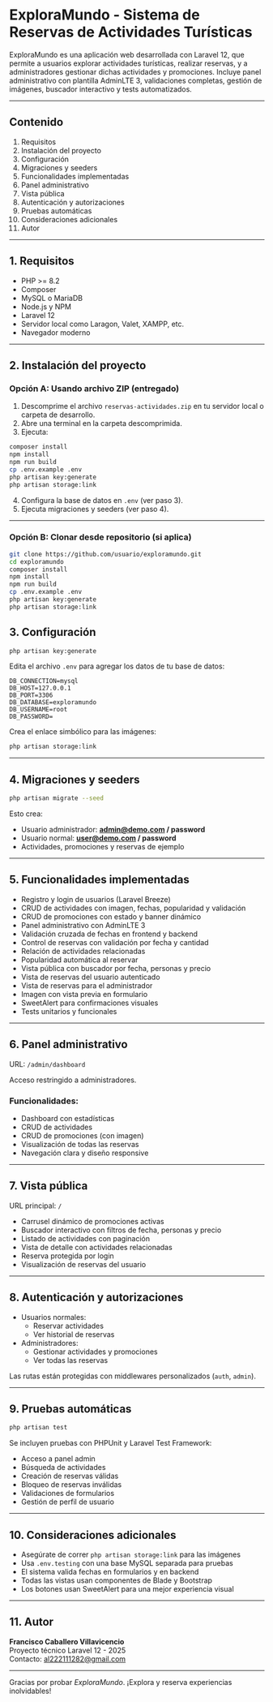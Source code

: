 
# ExploraMundo - Sistema de Reservas de Actividades Turísticas

ExploraMundo es una aplicación web desarrollada con Laravel 12, que permite a usuarios explorar actividades turísticas, realizar reservas, y a administradores gestionar dichas actividades y promociones. Incluye panel administrativo con plantilla AdminLTE 3, validaciones completas, gestión de imágenes, buscador interactivo y tests automatizados.

---

## Contenido

1. Requisitos
2. Instalación del proyecto
3. Configuración
4. Migraciones y seeders
5. Funcionalidades implementadas
6. Panel administrativo
7. Vista pública
8. Autenticación y autorizaciones
9. Pruebas automáticas
10. Consideraciones adicionales
11. Autor

---

## 1. Requisitos

- PHP >= 8.2
- Composer
- MySQL o MariaDB
- Node.js y NPM
- Laravel 12
- Servidor local como Laragon, Valet, XAMPP, etc.
- Navegador moderno

---

## 2. Instalación del proyecto

### Opción A: Usando archivo ZIP (entregado)

1. Descomprime el archivo `reservas-actividades.zip` en tu servidor local o carpeta de desarrollo.
2. Abre una terminal en la carpeta descomprimida.
3. Ejecuta:

```bash
composer install
npm install
npm run build
cp .env.example .env
php artisan key:generate
php artisan storage:link
```

4. Configura la base de datos en `.env` (ver paso 3).
5. Ejecuta migraciones y seeders (ver paso 4).

---

### Opción B: Clonar desde repositorio (si aplica)

```bash
git clone https://github.com/usuario/exploramundo.git
cd exploramundo
composer install
npm install
npm run build
cp .env.example .env
php artisan key:generate
php artisan storage:link
```

## 3. Configuración

```bash
php artisan key:generate
```

Edita el archivo `.env` para agregar los datos de tu base de datos:

```
DB_CONNECTION=mysql
DB_HOST=127.0.0.1
DB_PORT=3306
DB_DATABASE=exploramundo
DB_USERNAME=root
DB_PASSWORD=
```

Crea el enlace simbólico para las imágenes:

```bash
php artisan storage:link
```

---

## 4. Migraciones y seeders

```bash
php artisan migrate --seed
```

Esto crea:

- Usuario administrador: **admin@demo.com / password**
- Usuario normal: **user@demo.com / password**
- Actividades, promociones y reservas de ejemplo

---

## 5. Funcionalidades implementadas

- Registro y login de usuarios (Laravel Breeze)
- CRUD de actividades con imagen, fechas, popularidad y validación
- CRUD de promociones con estado y banner dinámico
- Panel administrativo con AdminLTE 3
- Validación cruzada de fechas en frontend y backend
- Control de reservas con validación por fecha y cantidad
- Relación de actividades relacionadas
- Popularidad automática al reservar
- Vista pública con buscador por fecha, personas y precio
- Vista de reservas del usuario autenticado
- Vista de reservas para el administrador
- Imagen con vista previa en formulario
- SweetAlert para confirmaciones visuales
- Tests unitarios y funcionales

---

## 6. Panel administrativo

URL: `/admin/dashboard`

Acceso restringido a administradores.

### Funcionalidades:

- Dashboard con estadísticas
- CRUD de actividades
- CRUD de promociones (con imagen)
- Visualización de todas las reservas
- Navegación clara y diseño responsive

---

## 7. Vista pública

URL principal: `/`

- Carrusel dinámico de promociones activas
- Buscador interactivo con filtros de fecha, personas y precio
- Listado de actividades con paginación
- Vista de detalle con actividades relacionadas
- Reserva protegida por login
- Visualización de reservas del usuario

---

## 8. Autenticación y autorizaciones

- Usuarios normales:
  - Reservar actividades
  - Ver historial de reservas
- Administradores:
  - Gestionar actividades y promociones
  - Ver todas las reservas

Las rutas están protegidas con middlewares personalizados (`auth`, `admin`).

---

## 9. Pruebas automáticas

```bash
php artisan test
```

Se incluyen pruebas con PHPUnit y Laravel Test Framework:

- Acceso a panel admin
- Búsqueda de actividades
- Creación de reservas válidas
- Bloqueo de reservas inválidas
- Validaciones de formularios
- Gestión de perfil de usuario

---

## 10. Consideraciones adicionales

- Asegúrate de correr `php artisan storage:link` para las imágenes
- Usa `.env.testing` con una base MySQL separada para pruebas
- El sistema valida fechas en formularios y en backend
- Todas las vistas usan componentes de Blade y Bootstrap
- Los botones usan SweetAlert para una mejor experiencia visual

---

## 11. Autor

**Francisco Caballero Villavicencio**  
Proyecto técnico Laravel 12 - 2025  
Contacto: al222111282@gmail.com

---

Gracias por probar *ExploraMundo*. ¡Explora y reserva experiencias inolvidables!
